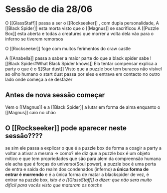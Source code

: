 # Sessão de dia 28/06
O [[GlassStaff]] passa a ser o [[Rockseeker]] , com dupla personalidade,
A [[Black Spider]] esta morta visto que o  [[Magnus]] se sacrificou 
A [[Puzzle Box]] esta aberta e todas a creatures que morrer a volta dela vão para o inferno se tiverem remorsos


O [[Rockseeker]] foge com muitos ferimentos do craw castle  

A [[Anabella]] passa a saber a maior parte do que a black spider sabe  ![[Black Spider#What Black Spider knows]]
Ela tentar compensar explica a party o que é o ![[Star dust]] 
Visto que a puzzle box tem buracos não visível ao olho humano o start dust passa por eles e entrava em contacto no outro lado onde começa a se desfazer
## Antes de nova sessão começar
Vem o [[Magnus]] e a [[Black Spider]] a lutar em forma de alma enquanto o [[Magnus]] caio no chão


## O [[Rockseeker]] pode aparecer neste sessão????
se sim ele passa a explicar o que é a puzzle box de forma a coagir a party a voltar a ativar a mesma -> como? ele diz que a puzzle box é um objeto 
mítico e que tem propriedades que são para alem da compreensão humana ele acha que é forças do universo(Soul power), a puzzle box é uma porta de entra e saída do realm dos condenados (inferno) **a única forma de entrar é morrendo** e é a única forma de matar a blackspider de vez, é entrar na puzzle box, *isto é o [[GlassStaff]] a dizer:  que não sera muito difícil para vocês visto que mataram os notchs*  

